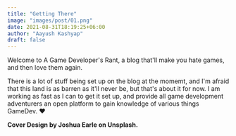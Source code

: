 ```yaml
---
title: "Getting There"
image: "images/post/01.png"
date: 2021-08-31T18:19:25+06:00
author: "Aayush Kashyap"
draft: false
---
```


Welcome to A Game Developer's Rant, a blog that'll make you hate games, and then
love them again.

There is a lot of stuff being set up on the blog at the momemt, and I'm afraid
that this land is as barren as it'll never be, but that's about it for now. I am
working as fast as I can to get it set up, and provide all game development
adventurers an open platform to gain knowledge of various things GameDev. ❤️

**Cover Design by Joshua Earle on Unsplash.**

